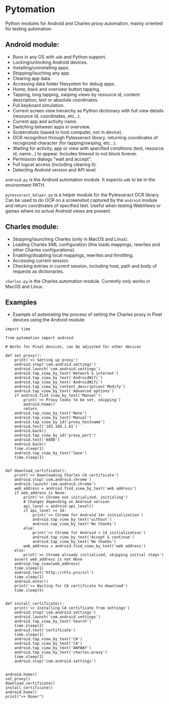 # Pytomation

Python modules for Android and Charles proxy automation, mainly oriented for testing automation.

## Android module:

- Runs in any OS with `adb` and Python support.
- Locking/unlocking Android devices.
- Installing/uninstalling apps.
- Stopping/lauching any app.
- Clearing app data.
- Accessing data folder filesystem for debug apps.
- Home, back and overview button tapping.
- Tapping, long tapping, swiping views by resource id, content description, text or absolute coordinates.
- Full keyboard simulation.
- Current screen view hierarchy as Python dictionary with full view details (resource id, coordinates, etc...).
- Current app and activity name.
- Switching between apps in overview.
- Screenshots (saved in host computer, not in device).
- OCR recognition through Pytesseract library, returning coordinates of recognized character (for tapping/swiping, etc...).
- Waiting for activity, app or view with specified conditions (text, resource id, name...) to appear. Includes timeout to not block forever.
- Permission dialogs "wait and accept".
- Full logcat access (including clearing it).
- Detecting Android version and API level.

`android.py` is the Android automation module. It expects `adb` to be in the environment PATH.

`pytesseract_helper.py` is a helper module for the Pytesseract OCR library. Can be used to do OCR on a screenshot captured by the `android` module and return coordinates of specified text. Useful when testing WebViews or games where no actual Android views are present.

## Charles module:

- Stopping/launching Charles (only in MacOS and Linux).
- Loading Charles XML configuration (this loads mappings, rewrites and other Charles configurations).
- Enabling/disabling local mappings, rewrites and throttling.
- Accessing current session.
- Checking entries in current session, including host, path and body of requests as dictionaries.

`charles.py` is the Charles automation module. Currently only works in MacOS and Linux.

## Examples

- Example of automating the process of setting the Charles proxy in Pixel devices using the Android module:

```
import time

from pytomation import android

# Works for Pixel devices, can be adjusted for other devices

def set_proxy():
    print('>> Setting up proxy')
    android.stop('com.android.settings')
    android.launch('com.android.settings')
    android.tap_view_by_text('Network & internet')
    android.tap_view_by_text('AndroidWifi')
    android.tap_view_by_text('AndroidWifi')
    android.tap_view_by_content_description('Modify')
    android.tap_view_by_text('Advanced options')
    if android.find_view_by_text('Manual'):
        print('>> Proxy looks to be set, skipping')
        android.home()
        return
    android.tap_view_by_text('None')
    android.tap_view_by_text('Manual')
    android.tap_view_by_id('proxy_hostname')
    android.text('192.168.1.61')
    android.back()
    android.tap_view_by_id('proxy_port')
    android.text('8888')
    android.back()
    time.sleep(1)
    android.tap_view_by_text('Save')
    time.sleep(1)


def download_certificate():
    print('>> Downloading Charles CA certificate')
    android.stop('com.android.chrome')
    android.launch('com.android.chrome')
    web_address = android.find_view_by_text('web address')
    if web_address is None:
        print('>> Chrome not initialized, initialing')
        # Changes depending on Android version
        api_level = android.api_level()
        if api_level >= 34:
            print('>> Chrome for Android 14+ initialization')
            android.tap_view_by_text('without')
            android.tap_view_by_text('No thanks')
        else:
            print('>> Chrome for Android < 14 initialization')
            android.tap_view_by_text('Accept & continue')
            android.tap_view_by_text('No thanks')
        web_address = android.find_view_by_text('web address')
    else:
        print('>> Chrome already initialized, skipping initial steps')
    assert web_address is not None
    android.tap_view(web_address)
    time.sleep(1)
    android.text('http://chls.pro/ssl')
    time.sleep(1)
    android.enter()
    print('>> Waiting for CA certificate to download')
    time.sleep(5)


def install_certificate():
    print('>> Installing CA certificate from settings')
    android.stop('com.android.settings')
    android.launch('com.android.settings')
    android.tap_view_by_text('Search')
    time.sleep(2)
    android.text('certificate')
    time.sleep(1)
    android.tap_view_by_text('CA')
    android.tap_view_by_text('CA')
    android.tap_view_by_text('ANYWAY')
    android.tap_view_by_text('charles-proxy')
    time.sleep(1)
    android.stop('com.android.settings')


android.home()
set_proxy()
download_certificate()
install_certificate()
android.home()
print(">> Done!")
```
